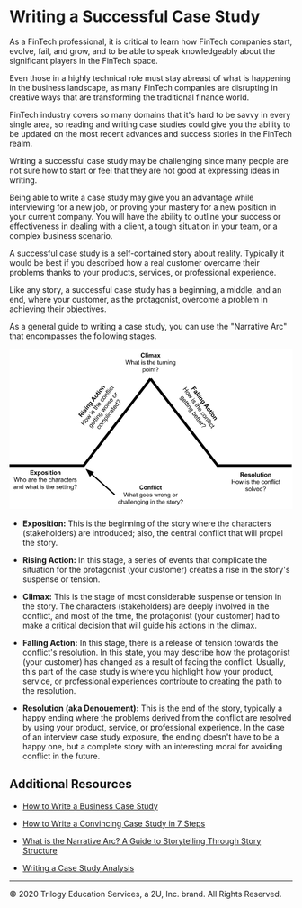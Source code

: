 # Writing a Successful Case Study

As a FinTech professional, it is critical to learn how FinTech companies start, evolve, fail, and grow, and to be able to speak knowledgeably about the significant players in the FinTech space.

Even those in a highly technical role must stay abreast of what is happening in the business landscape, as many FinTech companies are disrupting in creative ways that are transforming the traditional finance world.

FinTech industry covers so many domains that it's hard to be savvy in every single area, so reading and writing case studies could give you the ability to be updated on the most recent advances and success stories in the FinTech realm.

Writing a successful case study may be challenging since many people are not sure how to start or feel that they are not good at expressing ideas in writing.

Being able to write a case study may give you an advantage while interviewing for a new job, or proving your mastery for a new position in your current company. You will have the ability to outline your success or effectiveness in dealing with a client, a tough situation in your team, or a complex business scenario.

A successful case study is a self-contained story about reality. Typically it would be best if you described how a real customer overcame their problems thanks to your products, services, or professional experience.

Like any story, a successful case study has a beginning, a middle, and an end, where your customer, as the protagonist, overcome a problem in achieving their objectives.

As a general guide to writing a case study, you can use the "Narrative Arc" that encompasses the following stages.

![The narrative arc](images/narrative_arc.png)

* **Exposition:** This is the beginning of the story where the characters (stakeholders) are introduced; also, the central conflict that will propel the story.

* **Rising Action:** In this stage, a series of events that complicate the situation for the protagonist (your customer) creates a rise in the story's suspense or tension.

* **Climax:** This is the stage of most considerable suspense or tension in the story. The characters (stakeholders) are deeply involved in the conflict, and most of the time, the protagonist (your customer) had to make a critical decision that will guide his actions in the climax.

* **Falling Action:** In this stage, there is a release of tension towards the conflict's resolution. In this state, you may describe how the protagonist (your customer) has changed as a result of facing the conflict. Usually, this part of the case study is where you highlight how your product, service, or professional experiences contribute to creating the path to the resolution.

* **Resolution (aka Denouement):** This is the end of the story, typically a happy ending where the problems derived from the conflict are resolved by using your product, service, or professional experience. In the case of an interview case study exposure, the ending doesn't have to be a happy one, but a complete story with an interesting moral for avoiding conflict in the future.

## Additional Resources

* [How to Write a Business Case Study](https://expresswriters.com/how-to-write-a-business-case-study/)

* [How to Write a Convincing Case Study in 7 Steps](https://www.wordstream.com/blog/ws/2017/04/03/how-to-write-a-case-study)

* [What is the Narrative Arc? A Guide to Storytelling Through Story Structure](https://blog.reedsy.com/narrative-arc)

* [Writing a Case Study Analysis](https://writingcenter.ashford.edu/writing-case-study-analysis)

---

© 2020 Trilogy Education Services, a 2U, Inc. brand. All Rights Reserved.
